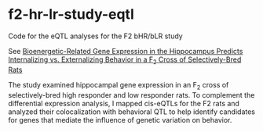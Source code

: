 # f2-hr-lr-study-eqtl
 Code for the eQTL analyses for the F2 bHR/bLR study

See [Bioenergetic-Related Gene Expression in the Hippocampus Predicts Internalizing vs. Externalizing Behavior in a F<sub>2</sub> Cross of Selectively-Bred Rats](https://www.biorxiv.org/content/10.1101/2022.07.14.500129v4)

The study examined hippocampal gene expression in an F<sub>2</sub> cross of selectively-bred high responder and low responder rats. To complement the differential expression analysis, I mapped cis-eQTLs for the F2 rats and analyzed their colocalization with behavioral QTL to help identify candidates for genes that mediate the influence of genetic variation on behavior.
